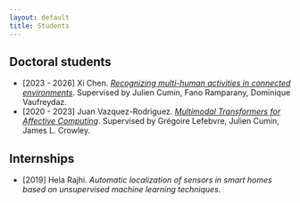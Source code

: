 ```yaml
---
layout: default
title: Students
---
```


## Doctoral students

- [2023 - 2026] Xi Chen. [*Recognizing multi-human activities in connected environments*](https://www.theses.fr/s361879). Supervised by Julien Cumin, Fano Ramparany, Dominique Vaufreydaz.
- [2020 - 2023] Juan Vazquez-Rodriguez. [*Multimodal Transformers for Affective Computing*](https://www.theses.fr/s247605#). Supervised by Grégoire Lefebvre, Julien Cumin, James L. Crowley.



## Internships

- [2019] Hela Rajhi. *Automatic localization of sensors in smart homes based on unsupervised machine learning techniques*.



